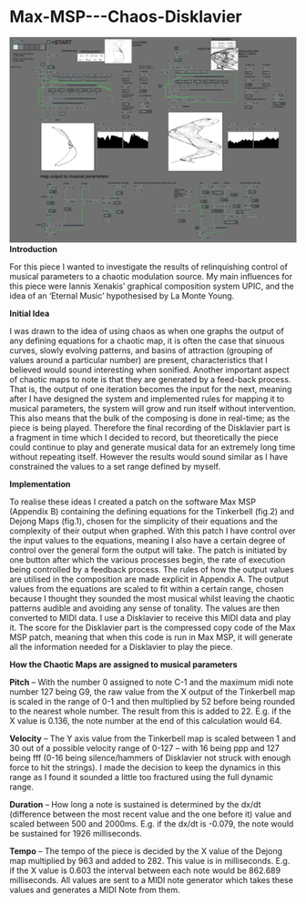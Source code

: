 # Max-MSP---Chaos-Disklavier
![alt text](https://github.com/tom0000000/Max-MSP---Chaos-Disklavier/blob/master/chaosScreen.PNG "screenshot")
<b>Introduction</b>

For this piece I wanted to investigate the results of relinquishing control of musical parameters to a chaotic modulation source. My main influences for this piece were Iannis Xenakis’ graphical composition system UPIC, and the idea of an ‘Eternal Music’ hypothesised by La Monte Young.

<b>Initial Idea</b>

I was drawn to the idea of using chaos as when one graphs the output of any defining equations for a chaotic map, it is often the case that sinuous curves, slowly evolving patterns, and basins of attraction (grouping of values around a particular number) are present, characteristics that I believed would sound interesting when sonified. Another important aspect of chaotic maps to note is that they are generated by a feed-back process. That is, the output of one iteration becomes the input for the next, meaning after I have designed the system and implemented rules for mapping it to musical parameters, the system will grow and run itself without intervention. This also means that the bulk of the composing is done in real-time; as the piece is being played. Therefore the final recording of the Disklavier part is a fragment in time which I decided to record, but theoretically the piece could continue to play and generate musical data for an extremely long time without repeating itself. However the results would sound similar as I have constrained the values to a set range defined by myself.

<b>Implementation</b>

To realise these ideas I created a patch on the software Max MSP (Appendix B) containing the defining equations for the Tinkerbell (fig.2) and Dejong Maps (fig.1), chosen for the simplicity of their equations and the complexity of their output when graphed. With this patch I have control over the input values to the equations, meaning I also have a certain degree of control over the general form the output will take. The patch is initiated by one button after which the various processes begin, the rate of execution being controlled by a feedback process. The rules of how the output values are utilised in the composition are made explicit in Appendix A. 
The output values from the equations are scaled to fit within a certain range, chosen because I thought they sounded the most musical whilst leaving the chaotic patterns audible and avoiding any sense of tonality. The values are then converted to MIDI data. I use a Disklavier to receive this MIDI data and play it. The score for the Disklavier part is the compressed copy code of the Max MSP patch, meaning that when this code is run in Max MSP, it will generate all the information needed for a Disklavier to play the piece. 

<b>How the Chaotic Maps are assigned to
musical parameters</b>


<b>Pitch</b> – With the number 0 assigned to note C-1 and the maximum midi note number 127
being G9, the raw value from the X output of the Tinkerbell map is scaled in the range of
0-1 and then multiplied by 52 before being rounded to the nearest whole number. The
result from this is added to 22. E.g. if the X value is 0.136, the note number at the end of
this calculation would 64.

<b>Velocity</b> – The Y axis value from the Tinkerbell map is scaled between 1 and 30 out of a
possible velocity range of 0-127 – with 16 being ppp and 127 being fff (0-16 being
silence/hammers of Disklavier not struck with enough force to hit the strings). I made the
decision to keep the dynamics in this range as I found it sounded a little too fractured
using the full dynamic range.

<b>Duration</b> – How long a note is sustained is determined by the dx/dt (difference between
the most recent value and the one before it) value and scaled between 500 and 2000ms. E.g.
if the dx/dt is -0.079, the note would be sustained for 1926 milliseconds.

<b>Tempo</b> – The tempo of the piece is decided by the X value of the Dejong map multiplied
by 963 and added to 282. This value is in milliseconds. E.g. if the X value is 0.603 the
interval between each note would be 862.689 milliseconds.
All values are sent to a MIDI note generator which takes these values and generates a
MIDI Note from them.
